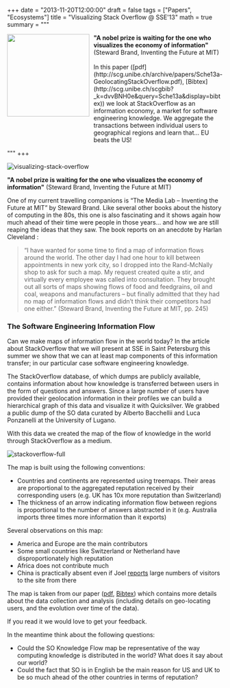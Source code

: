 +++
date = "2013-11-20T12:00:00"
draft = false
tags = ["Papers", "Ecosystems"]
title = "Visualizing Stack Overflow @ SSE'13"
math = true
summary = """

<img src=/img/stackoverflow-small.png style="box-shadow:none; float: left; width:192px; padding: 10px; padding-top:0px; margin-top: 0px; margin-left: 0px; padding-left: 0px; margin-bottom: 0px; border-width: 0px;" />
<div style="overflow:hidden; width: auto;">
<b>"A nobel prize is waiting for the one who visualizes the economy
of information"</b> (Steward Brand, Inventing the Future at MIT) 
<br/><br/>
In this paper ([pdf](http://scg.unibe.ch/archive/papers/Sche13a-GeolocatingStackOverflow.pdf), [Bibtex](http://scg.unibe.ch/scgbib?_k=dvvBNH0e&query=Sche13a&display=bibtex)) we look at StackOverflow as an information economy, a market for software engineering knowledge. We aggregate the transactions between individual users to geographical regions and learn that... EU beats the US! 
</div>


"""
+++

![visualizing-stack-overflow](/img/stackoverflow.png)

<b>"A nobel prize is waiting for the one who visualizes the economy
of information"</b> (Steward Brand, Inventing the Future at MIT) 

One of my current travelling companions is “The Media Lab – Inventing the Future at MIT” by Steward Brand. Like several other books about the history of computing in the 80s, this one is also fascinating and it shows again how much ahead of their time were people in those years… and how we are still reaping the ideas that they saw. The book reports on an anecdote by Harlan Cleveland :

> “I have wanted for some time to find a map of information flows around the world. The other day I had one hour to kill between appointments in new york city, so I dropped into the Rand-McNally shop to ask for such a map. My request created quite a stir, and virtually every employee was called into consultation. They brought out all sorts of maps showing flows of food and feedgrains, oil and coal, weapons and manufacturers – but finally admitted that they had no map of information flows and didn’t think their competitors had one either.” (Steward Brand, Inventing the Future at MIT, pp. 245)


### The Software Engineering Information Flow
Can we make maps of information flow in the world today? In the article about StackOverflow that we will present at SSE in Saint Petersburg this summer we show that we can at least map components of this information transfer; in our particular case software engineering knowledge.

The StackOverflow database, of which dumps are publicly available, contains information about how knowledge is transferred between users in the form of questions and answers. Since a large number of users have provided their geolocation information in their profiles we can build a hierarchical graph of this data and visualize it with Quicksilver. We grabbed a public dump of the SO data curated by Alberto Bacchellii and Luca Ponzanelli at the University of Lugano.

With this data we created the map of the flow of knowledge in the world through StackOverflow as a medium.

![stackoverflow-full](/img/stackoverflow-full.png)


The map is built using the following conventions:

- Countries and continents are represented using treemaps. Their areas are proportional to the aggregated reputation received by their corresponding users (e.g. UK has 10x more reputation than Switzerland)
- The thickness of an arrow indicating information flow between regions is proportional to the number of answers abstracted in it (e.g. Australia imports three times more information than it exports)

Several observations on this map:

- America and Europe are the main contributors
- Some small countries like Switzerland or Netherland have disproportionately high reputation
- Africa does not contribute much
- China is practically absent even if Joel [reports](https://stackoverflow.blog/2011/04/stack-overflow-around-the-world/) large numbers of visitors to the site from there

The map is taken from our paper ([pdf](http://scg.unibe.ch/archive/papers/Sche13a-GeolocatingStackOverflow.pdf), [Bibtex](http://scg.unibe.ch/scgbib?_k=dvvBNH0e&query=Sche13a&display=bibtex)) which contains more details about the data collection and analysis (including details on geo-locating users, and the evolution over time of the data). 

If you read it we would love to get your feedback.

In the meantime think about the following questions:

- Could the SO Knowledge Flow map be representative of the way computing knowledge is distributed in the world? What does it say about our world?
- Could the fact that SO is in English be the main reason for US and UK to be so much ahead of the other countries in terms of reputation?


